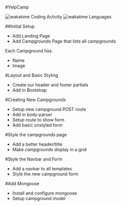 #YelpCamp

![wakatime Coding Activity](https://wakatime.com/share/@c4e6b26b-75ec-47f1-a075-fb5fcce0cbed/86729fe9-7f1a-4f57-904c-f5139e81f4e8.svg)
![wakatime Languages](https://wakatime.com/share/@c4e6b26b-75ec-47f1-a075-fb5fcce0cbed/c100f6f0-0439-4b66-93d4-c9985f228e0c.svg)

##Initial Setup
* Add Landing Page
* Add Campgrounds Page that lists all campgrounds

Each Campground has:
   * Name
   * Image

#Layout and Basic Styling
* Create our header and footer partials
* Add in Bootstrap

#Creating New Campgrounds
* Setup new campground POST route
* Add in body-parser
* Setup route to show form
* Add basic unstyled form

#Style the campgrounds page
* Add a better header/title
* Make campgrounds display in a grid

#Style the Navbar and Form
* Add a navbar to all templates
* Style the new campground form

#Add Mongoose
* Install and configure mongoose
* Setup campground model

